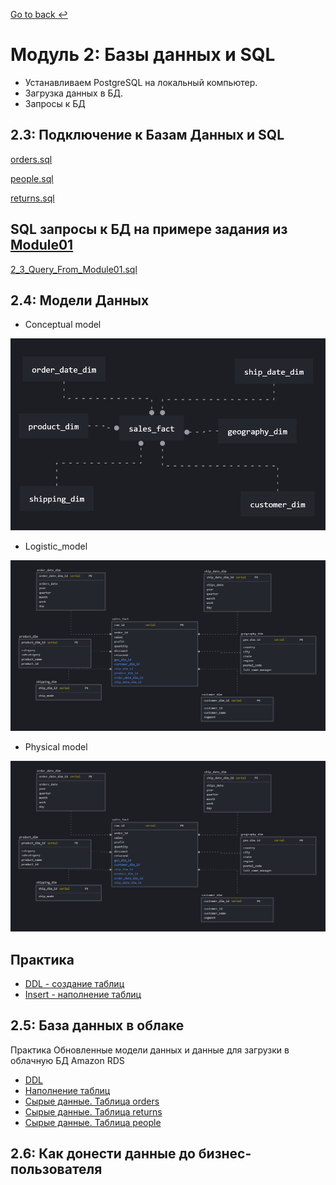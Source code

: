 [Go to back :leftwards_arrow_with_hook:](https://github.com/Kozub420/DE-101)
# Модуль 2: Базы данных и SQL

 - Устанавливаем PostgreSQL на локальный компьютер.
 - Загрузка данных в БД. 
 - Запросы к БД
## 2.3: Подключение к Базам Данных и SQL

 [orders.sql](https://github.com/Kozub420/DE-101/blob/main/Module02/orders.sql)
 
 [people.sql](https://github.com/Kozub420/DE-101/blob/main/Module02/people.sql)
 
 [returns.sql](https://github.com/Kozub420/DE-101/blob/main/Module02/returns.sql)
 
## SQL запросы к БД на примере задания из [Module01](https://github.com/Data-Learn/data-engineering/tree/master/DE-101%20Modules/Module01/DE%20-%20101%20Lab%201.1#%D0%B0%D0%BD%D0%B0%D0%BB%D0%B8%D1%82%D0%B8%D0%BA%D0%B0-%D0%B2-excel)

 [2_3_Query_From_Module01.sql](https://github.com/Kozub420/DE-101/blob/main/Module02/2_3_Query_From_Module01.sql)
 
 ## 2.4: Модели Данных
 - Conceptual model
 
 ![Conceptual model](https://github.com/Kozub420/DE-101/blob/main/Module02/Conceptual%20model_.png)
 
 - Logistic_model

![Logistic_model](https://github.com/Kozub420/DE-101/blob/main/Module02/Logistic_model.png)

- Physical model

![Physical model](https://github.com/Kozub420/DE-101/blob/main/Module02/Logistic_model.png)
 
 ## Практика
 - [DDL - создание таблиц](https://github.com/Kozub420/DE-101/blob/main/Module02/ddl_final.sql)
 - [Insert - наполнение таблиц](https://github.com/Kozub420/DE-101/blob/main/Module02/insert_final.sql)
 
  ## 2.5: База данных в облаке
  
  Практика
  Обновленные модели данных и данные для загрузки в облачную БД Amazon RDS

  - [DDL](https://github.com/Kozub420/DE-101/blob/main/Module02/2_5_ddl_final.sql)
  - [Наполнение таблиц](https://github.com/Kozub420/DE-101/blob/main/Module02/2_5_ddl_final.sql)
  - [Сырые данные. Таблица orders](https://github.com/Kozub420/DE-101/blob/main/Module02/2_5_stg.order.sql)
  - [Сырые данные. Таблица returns](https://github.com/Kozub420/DE-101/blob/main/Module02/2_5_stg.returns.sql)
  - [Сырые данные. Таблица people](https://github.com/Kozub420/DE-101/blob/main/Module02/2_5_stg.people.sql)

  ## 2.6: Как донести данные до бизнес-пользователя 
